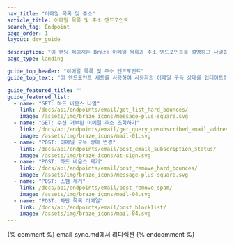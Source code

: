 ```yaml
---
nav_title: "이메일 목록 및 주소"
article_title: 이메일 목록 및 주소 엔드포인트
search_tag: Endpoint
page_order: 1
layout: dev_guide

description: "이 랜딩 페이지는 Braze 이메일 목록과 주소 엔드포인트를 설명하고 나열합니다."
page_type: landing

guide_top_header: "이메일 목록 및 주소 엔드포인트"
guide_top_text: "이 엔드포인트 세트를 사용하여 사용자의 이메일 구독 상태를 업데이트하고, Braze API를 사용하여 Braze와 다른 이메일 시스템 또는 자체 데이터베이스 간의 양방향 동기화를 설정할 수 있습니다."

guide_featured_title: ""
guide_featured_list:
  - name: "GET: 하드 바운스 나열"
    link: /docs/api/endpoints/email/get_list_hard_bounces/
    image: /assets/img/braze_icons/message-plus-square.svg
  - name: "GET: 수신 거부된 이메일 주소 조회하기"
    link: /docs/api/endpoints/email/get_query_unsubscribed_email_addresses/
    image: /assets/img/braze_icons/mail-01.svg
  - name: "POST: 이메일 구독 상태 변경"
    link: /docs/api/endpoints/email/post_email_subscription_status/
    image: /assets/img/braze_icons/at-sign.svg
  - name: "POST: 하드 바운스 제거"
    link: /docs/api/endpoints/email/post_remove_hard_bounces/
    image: /assets/img/braze_icons/message-plus-square.svg
  - name: "POST: 스팸 제거"
    link: /docs/api/endpoints/email/post_remove_spam/
    image: /assets/img/braze_icons/mail-04.svg
  - name: "POST: 차단 목록 이메일"
    link: /docs/api/endpoints/email/post_blocklist/
    image: /assets/img/braze_icons/mail-04.svg
---
```

{% comment %}
email_sync.md에서 리디렉션
{% endcomment %}
